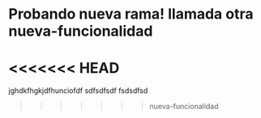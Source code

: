 # Probando nueva rama! llamada otra nueva-funcionalidad
<<<<<<< HEAD
=======

jghdkfhgkjdfhunciofdf
sdfsdfsdf
fsdsdfsd
>>>>>>> nueva-funcionalidad
